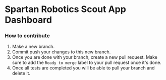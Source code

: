 # Spartan Robotics Scout App Dashboard

### How to contribute

1. Make a new branch.
2. Commit push your changes to this new branch.
3. Once you are done with your branch, create a new pull request. Make sure to add the `Ready to merge` label to your pull request once it's done.
4. Once all tests are completed you will be able to pull your branch and delete it.
